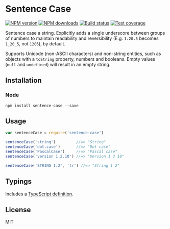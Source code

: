 # Sentence Case

[![NPM version][npm-image]][npm-url]
[![NPM downloads][downloads-image]][downloads-url]
[![Build status][travis-image]][travis-url]
[![Test coverage][coveralls-image]][coveralls-url]

Sentence case a string. Explicitly adds a single underscore between groups of numbers to maintain readability and reversibility (E.g. `1.20.5` becomes `1_20_5`, not `1205`), by default.

Supports Unicode (non-ASCII characters) and non-string entities, such as objects with a `toString` property, numbers and booleans. Empty values (`null` and `undefined`) will result in an empty string.

## Installation

### Node

```
npm install sentence-case --save
```

## Usage

```javascript
var sentenceCase = require('sentence-case')

sentenceCase('string')         //=> "String"
sentenceCase('dot.case')       //=> "Dot case"
sentenceCase('PascalCase')     //=> "Pascal case"
sentenceCase('version 1.2.10') //=> "Version 1 2 10"

sentenceCase('STRING 1.2', 'tr') //=> "Strıng 1 2"
```

## Typings

Includes a [TypeScript definition](sentence-case.d.ts).

## License

MIT

[npm-image]: https://img.shields.io/npm/v/sentence-case.svg?style=flat
[npm-url]: https://npmjs.org/package/sentence-case
[downloads-image]: https://img.shields.io/npm/dm/sentence-case.svg?style=flat
[downloads-url]: https://npmjs.org/package/sentence-case
[travis-image]: https://img.shields.io/travis/blakeembrey/sentence-case.svg?style=flat
[travis-url]: https://travis-ci.org/blakeembrey/sentence-case
[coveralls-image]: https://img.shields.io/coveralls/blakeembrey/sentence-case.svg?style=flat
[coveralls-url]: https://coveralls.io/r/blakeembrey/sentence-case?branch=master
